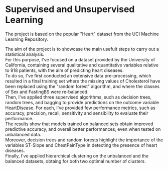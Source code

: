 # Supervised and Unsupervised Learning
The project is based on the popular "Heart" dataset from the UCI Machine Learning Repository.

The aim of the project is to showcase the main usefult steps to carry out a statistical analysis. \
For this purpose, I've focused on a dataset provided by the University of California, containing several qualitative and quantitative variables relative to 918 patients, with the aim of predicting heart diseases. \
To do so, I've first conducted an extensive data pre-processing, which resulted in a final training set where the missing values of Cholesterol have been replaced using the "random forest" algorithm, and where the classes of Sex and FastingBS were re-balanced. \
Then, I've applied three supervised algorithms, such as decision trees, random trees, and bagging to provide predictions on the outcome variable HeartDisease.
For each, I've provided few performance metrics, such as accuracy, precision, recall, sensitivity and sensibility to evaluate their performance. \
The results show that models trained on balanced sets obtain improved predictive accuracy, and overall better performances, even when tested on unbalanced data. \
Moreover, decision trees and random forests highlight the importance of the variables ST-Slope and ChestPainType in detecting the presence of heart diseases. \
Finally, I've applied hierarchical clustering on the unbalanced and the balanced datasets, obtaing for both two optimal number of clusters.
